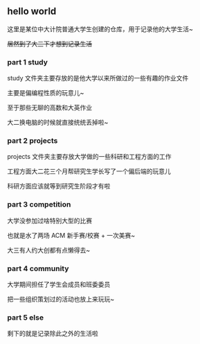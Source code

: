 ## hello world

这里是某位中大计院普通大学生创建的仓库，用于记录他的大学生活~

~~居然到了大三下才想到记录生活~~

### part 1 study

study 文件夹主要存放的是他大学以来所做过的一些有趣的作业文件

主要是偏编程性质的玩意儿~

至于那些无聊的高数和大英作业

大二换电脑的时候就直接统统丢掉啦~

### part 2 projects

projects 文件夹主要存放大学做的一些科研和工程方面的工作

工程方面大二花三个月帮研究生学长写了一个偏后端的玩意儿

科研方面应该就等到研究生阶段才有啦

### part 3 competition

大学没参加过啥特别大型的比赛

也就是水了两场 ACM 新手赛/校赛 + 一次美赛~

大三有人约大创都有点懒得去~

### part 4 community

大学期间担任了学生会成员和班委委员

把一些组织策划过的活动也放上来玩玩~

### part 5 else

剩下的就是记录除此之外的生活啦